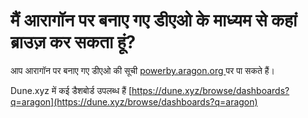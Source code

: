# मैं आरागॉन पर बनाए गए डीएओ के माध्यम से कहां ब्राउज़ कर सकता हूं?

आप आरागॉन पर बनाए गए डीएओ की सूची [powerby.aragon.org ](https://powerby.aragon.org)पर पा सकते हैं।

Dune.xyz में कई डैशबोर्ड उपलब्ध हैं [https://dune.xyz/browse/dashboards?q=aragon](https://dune.xyz/browse/dashboards?q=aragon)
